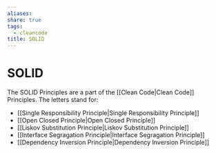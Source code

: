```yaml
---
aliases: 
share: true
tags:
  - cleancode
title: SOLID
---
```

 
# SOLID
The SOLID Principles are a part of the [[Clean Code|Clean Code]] Principles. The letters stand for:
- [[Single Responsibility Principle|Single Responsibility Principle]]
- [[Open Closed Principle|Open Closed Principle]]
- [[Liskov Substitution Principle|Liskov Substitution Principle]]
- [[Interface Segragation Principle|Interface Segragation Principle]]
- [[Dependency Inversion Principle|Dependency Inversion Principle]]
